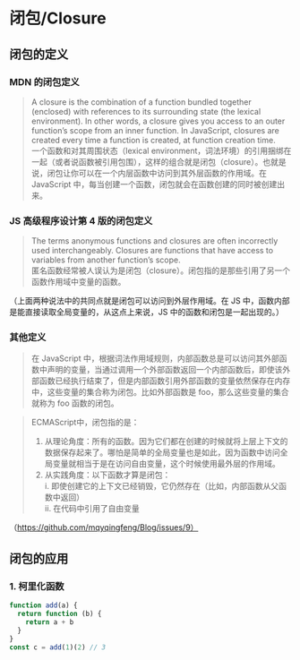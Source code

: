 # 闭包/Closure

## 闭包的定义
### MDN 的闭包定义
> A closure is the combination of a function bundled together (enclosed) with references to its surrounding state (the lexical environment). In other words, a closure gives you access to an outer function’s scope from an inner function. In JavaScript, closures are created every time a function is created, at function creation time.  
> 一个函数和对其周围状态（lexical environment，词法环境）的引用捆绑在一起（或者说函数被引用包围），这样的组合就是闭包（closure）。也就是说，闭包让你可以在一个内层函数中访问到其外层函数的作用域。在 JavaScript 中，每当创建一个函数，闭包就会在函数创建的同时被创建出来。

### JS 高级程序设计第 4 版的闭包定义
> The terms anonymous functions and closures are often incorrectly used interchangeably. Closures are functions that have access to variables from another function’s scope.  
> 匿名函数经常被人误认为是闭包（closure）。闭包指的是那些引用了另一个函数作用域中变量的函数。  

（上面两种说法中的共同点就是闭包可以访问到外层作用域。在 JS 中，函数内部是能直接读取全局变量的，从这点上来说，JS 中的函数和闭包是一起出现的。）
### 其他定义
> 在 JavaScript 中，根据词法作用域规则，内部函数总是可以访问其外部函数中声明的变量，当通过调用一个外部函数返回一个内部函数后，即使该外部函数已经执行结束了，但是内部函数引用外部函数的变量依然保存在内存中，这些变量的集合称为闭包。比如外部函数是 foo，那么这些变量的集合就称为 foo 函数的闭包。

> ECMAScript中，闭包指的是：  
> 1. 从理论角度：所有的函数。因为它们都在创建的时候就将上层上下文的数据保存起来了。哪怕是简单的全局变量也是如此，因为函数中访问全局变量就相当于是在访问自由变量，这个时候使用最外层的作用域。  
> 2. 从实践角度：以下函数才算是闭包：  
      i. 即使创建它的上下文已经销毁，它仍然存在（比如，内部函数从父函数中返回）  
      ii. 在代码中引用了自由变量

（https://github.com/mqyqingfeng/Blog/issues/9）

## 闭包的应用
### 1. 柯里化函数
```js
function add(a) {
  return function (b) {
    return a + b
  }
}
const c = add(1)(2) // 3
```